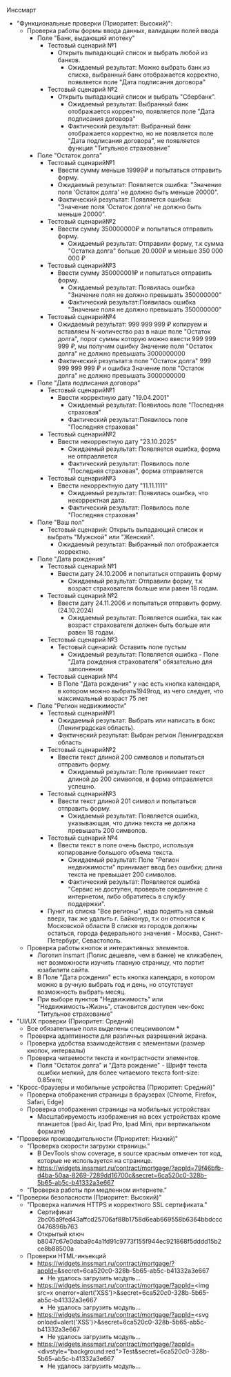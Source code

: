 Инссмарт
   - "Функциональные проверки (Приоритет: Высокий)":
      - Проверка работы формы ввода данных, валидации полей ввода
         - Поле "Банк, выдающий ипотеку"
            - Тестовый сценарий №1
               - Открыть выпадающий список и выбрать любой из банков.
                  - Ожидаемый результат: Можно выбрать банк из списка, выбранный банк отображается корректно, появляется поле "Дата подписания договора"
            - Тестовый сценарий №2
               - Открыть выпадающий список и выбрать "Сбербанк".
                  - Ожидаемый результат: Выбранный банк отображается корректно, появляется поле "Дата подписания договора"
                  - Фактический результат: Выбранный банк отображается корректно, но не появляется поле "Дата подписания договора", не появляется функция "Титульное страхование"
         - Поле "Остаток долга"
            - Тестовый сценарий№1
               - Ввести сумму меньше 19999₽ и попытаться отправить форму.
               - Ожидаемый результат: Появляется ошибка: "Значение поля 'Остаток долга' не должно быть меньше 20000".
               - Фактический результат: Появляется ошибка: "Значение поля 'Остаток долга' не должно быть меньше 20000".
            - Тестовый сценарий№2
               - Ввести сумму 350000000₽ и попытаться отправить форму.
                  - Ожидаемый результат: Отправили форму, т.к сумма "Остатка долга" больше 20.000₽ и меньше 350 000 000 ₽
            - Тестовый сценарий№3
               - Ввести сумму 350000001₽ и попытаться отправить форму.
                  - Ожидаемый результат: Появилась ошибка "Значение поля не должно превышать 350000000"
                  - Фактический результат:Появилась ошибка "Значение поля не должно превышать 350000000"
            - Тестовый сценарий№4
               - Ожидаемый результат: 999 999 999 ₽ копируем и вставляем N-количество раз в наше поле "Остаток долга", порог суммы которую можно ввести 999 999 999 ₽, мы получим ошибку Значение поля "Остаток долга" не должно превышать 3000000000
               - Фактический результат:в поле "Остаток долга" 999 999 999 999 ₽ и ошибка Значение поля "Остаток долга" не должно превышать 3000000000
         - Поле "Дата подписания договора"
            - Тестовый сценарий№1
               - Ввести корректную дату "19.04.2001"
                  - Ожидаемый результат: Появилось поле "Последняя страховая"
                  - Фактический результат:Появилось поле "Последняя страховая"
            - Тестовый сценарий№2
               -  Ввести некорректную дату "23.10.2025"
                  - Ожидаемый результат: Появляется ошибка, форма не отправляется
                  - Фактический результат: Появилось поле "Последняя страховая", форма отправляется
            - Тестовый сценарий№3
               - Ввести некорректную дату "11.11.1111"
                  - Ожидаемый результат: Появилась ошибка, что некорректная дата.
                  - Фактический результат: Появилось поле "Последняя страховая"
         - Поле "Ваш пол"
            - Тестовый сценарий: Открыть выпадающий список и выбрать "Мужской" или "Женский".
               - Ожидаемый результат: Выбранный пол отображается корректно.
         - Поле "Дата рождения"
            - Тестовый сценарий №1
               - Ввести дату 24.10.2006 и попытаться отправить форму
                  - Ожидаемый результат: Отправили форму, т.к возраст страхователя больше или равен 18 годам.
            - Тестовый сценарий №2
               - Ввести дату 24.11.2006 и попытаться отправить форму. (24.10.2024)
                  - Ожидаемый результат: Появляется ошибка, так как возраст страхователя должен быть больше или равен 18 годам.
            - Тестовый сценарий №3
               - Тестовый сценарий: Оставить поле пустым
                  - Ожидаемый результат:  Появляется ошибка - Поле "Дата рождения страхователя" обязательно для заполнения
            - Тестовый сценарий №4
               - В Поле "Дата рождения" у нас есть кнопка календаря, в котором можно выбрать1949год, из чего следует, что максимальный возраст 75 лет
         - Поле "Регион недвижимости"
            - Тестовый сценарий№1
               - Ожидаемый результат: Выбрать или написать в бокс (Ленинградская область).
               - Фактический результат: Выбран регион Ленинградская область
            - Тестовый сценарий№2
               - Ввести текст длиной 200 символов и попытаться отправить форму.
                  - Ожидаемый результат: Поле принимает текст длиной до 200 символов, и форма отправляется успешно.
            - Тестовый сценарий№3
               - Ввести текст длиной 201 символ и попытаться отправить форму.
                  - Ожидаемый результат: Появляется ошибка, указывающая, что длина текста не должна превышать 200 символов.
            - Тестовый сценарий №4
               - Ввести текст в поле очень быстро, используя копирование большого объема текста.
                  - Ожидаемый результат: Поле "Регион недвижимости" принимает ввод без ошибки; длина текста не превышает 200 символов.
                  - Фактический результат: Появляется ошибка "Сервис не доступен, проверьте соединение с интернетом, либо обратитесь в службу поддержки".
            - Пункт из списка "Все регионы", надо поднять на самый вверх, так же удалить г. Байконур, т.к он относится к Московской области
В списке из городов должны остаться, города федерального значения - Москва, Санкт-Петербург, Севастополь.
      - Проверка работы кнопок и интерактивных элементов.
         - Логотип insmart (Полис дешевле, чем в банке) не кликабелен, нет возможности изучить главную страницу, что портит юзабилити сайта.
         - В Поле "Дата рождения"  есть кнопка календаря, в котором можно в ручную выбрать год и день, но отсутствует возможность выбрать месяц.
         - При выборе пунктов "Недвижимость" или "Недвижимость+Жизнь", становится доступен чек-бокс "Титульное страхование"
   - "UI/UX проверки (Приоритет: Средний)
      - Все обязательные поля выделены спецсимволом *
      - Проверка адаптивности для различных разрешений экрана.
      - Проверка удобства взаимодействия с элементами (размер кнопок, интервалы)
      - Проверка читаемости текста и контрастности элементов.
         - Поля "Остаток долга" и "Дата рождение" - Шрифт текста ошибки мелкий, для более читаемого текста font-size: 0.85rem;
   - "Кросс-браузеры и мобильные устройства (Приоритет: Средний)"
      - Проверка отображения страницы в браузерах (Chrome, Firefox, Safari, Edge)
      - Проверка отображения страницы на мобильных устройствах
         - Масштабируемость изображения на всех устройствах кроме планшетов (Ipad Air, Ipad Pro, Ipad Mini, при вертикальном формате)
   - "Проверки производительности (Приоритет: Низкий)"
      - "Проверка скорости загрузки страницы."
         - В DevTools show coverage, в source красным отмечен тот код, которые не используется на странице.
         - https://widgets.inssmart.ru/contract/mortgage/?appId=79f46bfb-d4ba-50aa-8269-7289dd16700c&secret=6ca520c0-328b-5b65-ab5c-b41332a3e667
      - "Проверка работы при медленном интернете."
   - "Проверки безопасности (Приоритет: Высокий)"
      - "Проверка наличия HTTPS и корректного SSL сертификата."
         - Сертификат	2bc05a9fed43affcd25706af88b1758d6eab669558b6364bbdccc0476896b763
         - Открытый ключ	b8047c67e0daba9c4a1fd91c9773f155f944ec921868f5dddd15b2ce8b88500a
      -  Проверки HTML-инъекций
         - https://widgets.inssmart.ru/contract/mortgage/?appId=<script>alert('XSS')</script>&secret=6ca520c0-328b-5b65-ab5c-b41332a3e667
            - Не удалось загрузить модуль...
         - https://widgets.inssmart.ru/contract/mortgage/?appId=<img src=x onerror=alert('XSS')>&secret=6ca520c0-328b-5b65-ab5c-b41332a3e667
            - Не удалось загрузить модуль...
         - https://widgets.inssmart.ru/contract/mortgage/?appId=<svg onload=alert('XSS')>&secret=6ca520c0-328b-5b65-ab5c-b41332a3e667
            - Не удалось загрузить модуль...
         - https://widgets.inssmart.ru/contract/mortgage/?appId=<divstyle="background:red">Test</div>&secret=6ca520c0-328b-5b65-ab5c-b41332a3e667
            - Не удалось загрузить модуль...
